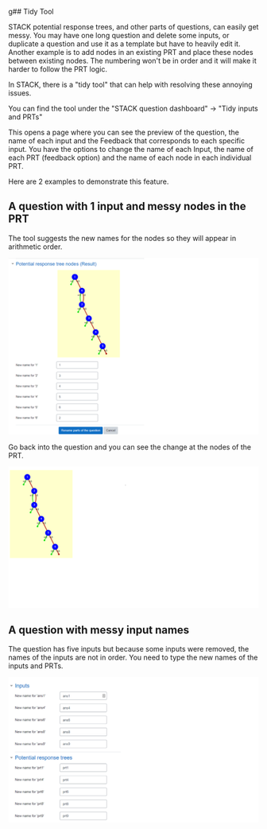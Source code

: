 g## Tidy Tool

STACK potential response trees, and other parts of questions, can easily get messy. You may have one long question and delete some inputs, or duplicate a question and use it as a template but have to heavily edit it. Another example is to add nodes in an existing PRT and place these nodes between existing nodes. The numbering won't be in order and it will make it harder to follow the PRT logic.

In STACK, there is a "tidy tool" that can help with resolving these annoying issues. 

You can find the tool under the "STACK question dashboard" -> "Tidy inputs and PRTs"

This opens a page where you can see the preview of the question, the name of each input and the Feedback that corresponds to each specific input.  You have the options to change the name of each Input, the name of each PRT (feedback option) and the name of each node in each individual PRT. 

Here are 2 examples to demonstrate this feature. 

## A question with 1 input and messy nodes in the PRT
	
The tool suggests the new names for the nodes so they will appear in arithmetic order. 

![A messy PRT](../../content/PRT_messy.png)
	
Go back into the question and you can see the change at the nodes of the PRT.
	
![A tidy PRT](../../content/PRT_tidy.png)

## A question with messy input names
	
The question has five inputs but because some inputs were removed, the names of the inputs are not in order. You need to type the new names of the inputs and PRTs.

![A tidy PRT](../../content/Tidy_inputs.png)

